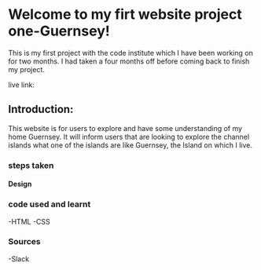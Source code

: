 # Welcome to my firt website project one-Guernsey!

This is my first project with the code institute which I have been working on for two months. I had taken a four months off before coming back to finish my project. 

live link:

## Introduction:

This website is for users to explore and have some understanding of my home Guernsey. It will inform users that are looking to explore the channel islands what one of the islands are like Guernsey, the Island on which I live.


### steps taken

#### Design



### code used and learnt

-HTML
-CSS


### Sources

-Slack